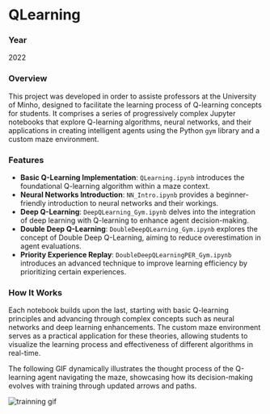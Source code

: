 # QLearning

### Year
2022

### Overview
This project was developed in order to assiste professors at the University of Minho, designed to facilitate the learning process of Q-learning concepts for students. It comprises a series of progressively complex Jupyter notebooks that explore Q-learning algorithms, neural networks, and their applications in creating intelligent agents using the Python `gym` library and a custom maze environment.

### Features
- **Basic Q-Learning Implementation**: `QLearning.ipynb` introduces the foundational Q-learning algorithm within a maze context.
- **Neural Networks Introduction**: `NN_Intro.ipynb` provides a beginner-friendly introduction to neural networks and their workings.
- **Deep Q-Learning**: `DeepQLearning_Gym.ipynb` delves into the integration of deep learning with Q-learning to enhance agent decision-making.
- **Double Deep Q-Learning**: `DoubleDeepQLearning_Gym.ipynb` explores the concept of Double Deep Q-Learning, aiming to reduce overestimation in agent evaluations.
- **Priority Experience Replay**: `DoubleDeepQLearningPER_Gym.ipynb` introduces an advanced technique to improve learning efficiency by prioritizing certain experiences.

### How It Works
Each notebook builds upon the last, starting with basic Q-learning principles and advancing through complex concepts such as neural networks and deep learning enhancements. The custom maze environment serves as a practical application for these theories, allowing students to visualize the learning process and effectiveness of different algorithms in real-time.

 The following GIF dynamically illustrates the thought process of the Q-learning agent navigating the maze, showcasing how its decision-making evolves with training through updated arrows and paths.

![trainning gif](https://media0.giphy.com/media/v1.Y2lkPTc5MGI3NjExYTV1aGI5bDZvOGU3YnQ5ZGM4aHhna3FvcjVsbTYyeWptaGd6M3JsdiZlcD12MV9pbnRlcm5hbF9naWZfYnlfaWQmY3Q9Zw/clGryKAicClCevYfJo/giphy.gif)

